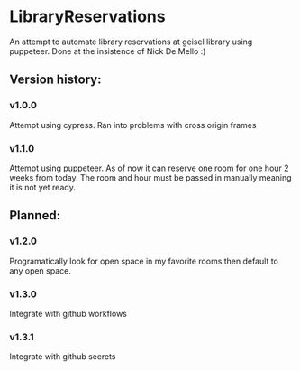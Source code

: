 # LibraryReservations

An attempt to automate library reservations at geisel library using puppeteer. 
Done at the insistence of Nick De Mello :)

## Version history:

### v1.0.0
Attempt using cypress. Ran into problems with cross origin frames

### v1.1.0
Attempt using puppeteer. As of now it can reserve one room for one hour 2 weeks from today. The room and hour must be passed in manually meaning it is not yet ready. 

## Planned:

### v1.2.0
Programatically look for open space in my favorite rooms then default to any open space.

### v1.3.0
Integrate with github workflows

### v1.3.1
Integrate with github secrets
